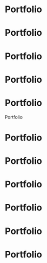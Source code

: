 # Portfolio
# Portfolio
# Portfolio
# Portfolio
# Portfolio
Portfolio
# Portfolio
# Portfolio
# Portfolio
# Portfolio
# Portfolio
# Portfolio
